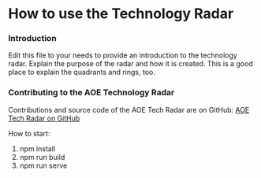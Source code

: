 # How to use the Technology Radar

### Introduction

Edit this file to your needs to provide an introduction to the technology radar. Explain the purpose
of the radar and how it is created. This is a good place to explain the quadrants and rings, too.

### Contributing to the AOE Technology Radar

Contributions and source code of the AOE Tech Radar are on
GitHub: [AOE Tech Radar on GitHub](https://github.com/AOEpeople/aoe_technology_radar)

How to start:
1. npm install
2. npm run build
3. npm run serve
